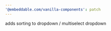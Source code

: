 ```yaml
---
'@embeddable.com/vanilla-components': patch
---
```


adds sorting to dropdown / multiselect dropdown
